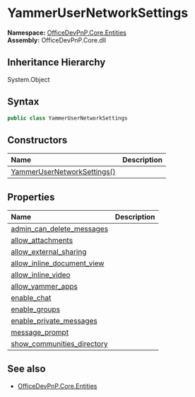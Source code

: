 # YammerUserNetworkSettings
**Namespace:** [OfficeDevPnP.Core.Entities](OfficeDevPnP.Core.Entities.md)  
**Assembly:** OfficeDevPnP.Core.dll  
## Inheritance Hierarchy
System.Object  

## Syntax
```C#
public class YammerUserNetworkSettings
```
## Constructors
|**Name**|**Description**|
|:-----|:-----|
| [YammerUserNetworkSettings()](OfficeDevPnP.Core.Entities.YammerUserNetworkSettings.ctor1.md) | 
## Properties
|**Name**|**Description**|
|:-----|:-----|
| [admin_can_delete_messages](OfficeDevPnP.Core.Entities.YammerUserNetworkSettings.admin_can_delete_messages.md) | 
| [allow_attachments](OfficeDevPnP.Core.Entities.YammerUserNetworkSettings.allow_attachments.md) | 
| [allow_external_sharing](OfficeDevPnP.Core.Entities.YammerUserNetworkSettings.allow_external_sharing.md) | 
| [allow_inline_document_view](OfficeDevPnP.Core.Entities.YammerUserNetworkSettings.allow_inline_document_view.md) | 
| [allow_inline_video](OfficeDevPnP.Core.Entities.YammerUserNetworkSettings.allow_inline_video.md) | 
| [allow_yammer_apps](OfficeDevPnP.Core.Entities.YammerUserNetworkSettings.allow_yammer_apps.md) | 
| [enable_chat](OfficeDevPnP.Core.Entities.YammerUserNetworkSettings.enable_chat.md) | 
| [enable_groups](OfficeDevPnP.Core.Entities.YammerUserNetworkSettings.enable_groups.md) | 
| [enable_private_messages](OfficeDevPnP.Core.Entities.YammerUserNetworkSettings.enable_private_messages.md) | 
| [message_prompt](OfficeDevPnP.Core.Entities.YammerUserNetworkSettings.message_prompt.md) | 
| [show_communities_directory](OfficeDevPnP.Core.Entities.YammerUserNetworkSettings.show_communities_directory.md) | 
## See also
- [OfficeDevPnP.Core.Entities](OfficeDevPnP.Core.Entities.md)
